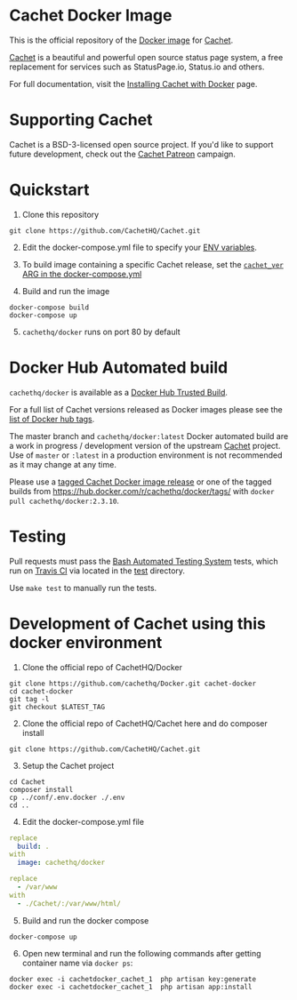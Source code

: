 # Cachet Docker Image

This is the official repository of the [Docker image](https://hub.docker.com/r/cachethq/docker/) for [Cachet](https://github.com/cachethq/Cachet).

[Cachet](https://github.com/cachethq/Cachet) is a beautiful and powerful open source status page system, a free replacement for services such as StatusPage.io, Status.io and others.

For full documentation, visit the [Installing Cachet with Docker](https://docs.cachethq.io/docs/get-started-with-docker) page.

# Supporting Cachet

Cachet is a BSD-3-licensed open source project. If you'd like to support future development, check out the [Cachet Patreon](https://patreon.com/jbrooksuk) campaign.

# Quickstart

1. Clone this repository

  ```shell
  git clone https://github.com/CachetHQ/Cachet.git
  ```

2. Edit the docker-compose.yml file to specify your [ENV variables](/conf/.env.docker).

3. To build image containing a specific Cachet release, set the [`cachet_ver` ARG in the docker-compose.yml](/docker-compose.yml)

4. Build and run the image

  ```shell
  docker-compose build
  docker-compose up
  ```

5. `cachethq/docker` runs on port 80 by default

# Docker Hub Automated build

`cachethq/docker` is available as a [Docker Hub Trusted Build](https://hub.docker.com/r/cachethq/docker/).

For a full list of Cachet versions released as Docker images  please see the [list of Docker hub tags](https://hub.docker.com/r/cachethq/docker/tags/).

The master branch and `cachethq/docker:latest` Docker automated build are a work in progress / development version of the upstream [Cachet](https://github.com/CachetHQ/Cachet) project. Use of `master` or `:latest` in a production environment is not recommended as it may change at any time.

Please use a [tagged Cachet Docker image release](https://github.com/CachetHQ/Docker/releases) or one of the tagged builds from https://hub.docker.com/r/cachethq/docker/tags/ with `docker pull cachethq/docker:2.3.10`.

# Testing

Pull requests must pass the [Bash Automated Testing System](https://github.com/sstephenson/bats) tests, which run on [Travis CI](https://travis-ci.org/CachetHQ/Docker) via located in the [test](test) directory.

Use `make test` to manually run the tests.


# Development of Cachet using this docker environment

1.  Clone the official repo of CachetHQ/Docker

  ```shell
  git clone https://github.com/cachethq/Docker.git cachet-docker
  cd cachet-docker
  git tag -l
  git checkout $LATEST_TAG
  ```
2. Clone the official repo of CachetHQ/Cachet here and do composer install

  ```shell
  git clone https://github.com/CachetHQ/Cachet.git
  ```

3. Setup the Cachet project

 ```shell
 cd Cachet
composer install
cp ../conf/.env.docker ./.env
cd ..
```

4. Edit the docker-compose.yml file

  ```yaml
  replace
    build: .
  with
    image: cachethq/docker

  replace
    - /var/www
  with
    - ./Cachet/:/var/www/html/
  ```

5. Build and run the docker compose

  ```shell
  docker-compose up
  ```

6. Open new terminal and run the following commands after getting container name via `docker ps`:

  ```shell
  docker exec -i cachetdocker_cachet_1  php artisan key:generate
  docker exec -i cachetdocker_cachet_1  php artisan app:install
  ```
